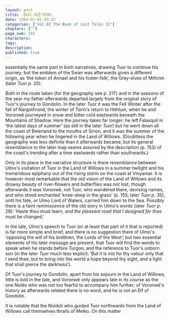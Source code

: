```yaml
---
layout: post
title: 【Vol.02】P205.
date: 1984-01-01 03:25
categories: ["Vol.02 The Book of Lost Tales II"]
chapters: [""]
page_num: 205
characters: 
tags: 
description: 
published: true
---
```


<p style="text-indent: 0;">
essentially the same part in both narratives, drawing Tuor to continue his journey; but the emblem of the Swan was afterwards given a different origin, as ‘the token of Annael and his foster-folk’, the Grey-elves of Mithrim (later <I>Tuor p</I>. 25).
</p>

Both in the route taken (for the geography see p. 217) and in the seasons of the year my father afterwards departed largely from the original story of Tuor's journey to Gondolin. In the later <I>Tuor</I> it was the Fell Winter after the fall of Nargothrond, the winter of Túrin's return to Hithlum, when he and Voronwë journeyed in snow and bitter cold eastwards beneath the Mountains of Shadow. Here the journey takes far longer: he left Falasquil in ‘the latest days of summer’ (as still in the later <I>Tuor</I>) but he went down all the coast of Beleriand to the mouths of Sirion, and it was the summer of the following year when he lingered in the Land of Willows. (Doubtless the geography was less definite than it afterwards became, but its general resemblance to the later map seems assured by the description (p. 153) of the coast's trending after a time eastwards rather than southwards.)

Only in its place in the narrative structure is there resemblance between Ulmo's visitation of Tuor in the Land of Willows in a summer twilight and his tremendous epiphany out of the rising storm on the coast at Vinyamar. It is however most remarkable that the old vision of the Land of Willows and its drowsy beauty of river-flowers and butterflies was not lost, though afterwards it was Voronwë, not Tuor, who wandered there, devising names, and who stood enchanted ‘knee-deep in the grass’ (p. 155; later <I>Tuor p</I>. 35), until his fate, or Ulmo Lord of Waters, carried him down to the Sea. Possibly there is a faint reminiscence of the old story in Ulmo's words (later <I>Tuor p</I>. 28): ‘Haste thou must learn, <I>and the pleasant road that I designed for thee</I> must be changed.’

In the tale, Ulmo's speech to Tuor (or at least that part of it that is reported) is far more simple and brief, and there is no suggestion there of Ulmo's ‘opposing the will of his brethren, the Lords of the West’; but two essential elements of his later message are present, that Tuor will find the words to speak when he stands before Turgon, and the reference to Tuor's unborn son (in the later <I>Tuor</I> much less explicit: ‘But it is not for thy valour only that I send thee, but to bring into the world a hope beyond thy sight, and a light that shall pierce the darkness’).

Of Tuor's journey to Gondolin, apart from his sojourn in the Land of Willows, little is told in the tale, and Voronwë only appears late in its course as the one Noldo who was not too fearful to accompany him further; of Voronwë's history as afterwards related there is no word, and he is not an Elf of Gondolin.

It is notable that the Noldoli who guided Tuor northwards from the Land of Willows call themselves thralls of Melko. On this matter

